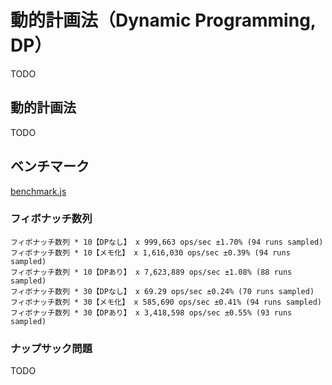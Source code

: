 # 動的計画法（Dynamic Programming, DP）

TODO

## 動的計画法

TODO

## ベンチマーク

[benchmark.js](https://benchmarkjs.com/)

### フィボナッチ数列

```
フィボナッチ数列 * 10【DPなし】 x 999,663 ops/sec ±1.70% (94 runs sampled)
フィボナッチ数列 * 10【メモ化】 x 1,616,030 ops/sec ±0.39% (94 runs sampled)
フィボナッチ数列 * 10【DPあり】 x 7,623,889 ops/sec ±1.08% (88 runs sampled)
フィボナッチ数列 * 30【DPなし】 x 69.29 ops/sec ±0.24% (70 runs sampled)
フィボナッチ数列 * 30【メモ化】 x 585,690 ops/sec ±0.41% (94 runs sampled)
フィボナッチ数列 * 30【DPあり】 x 3,418,598 ops/sec ±0.55% (93 runs sampled)
```

### ナップサック問題

TODO
